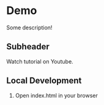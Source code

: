  # Demo
 
 Some description!

 ## Subheader

 Watch tutorial on Youtube.

 ## Local Development

1. Open index.html in your browser